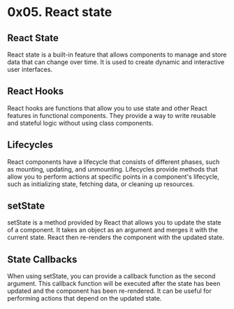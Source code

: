 # 0x05. React state

## React State

React state is a built-in feature that allows components to manage and store data that can change over time. It is used to create dynamic and interactive user interfaces.

## React Hooks

React hooks are functions that allow you to use state and other React features in functional components. They provide a way to write reusable and stateful logic without using class components.

## Lifecycles

React components have a lifecycle that consists of different phases, such as mounting, updating, and unmounting. Lifecycles provide methods that allow you to perform actions at specific points in a component's lifecycle, such as initializing state, fetching data, or cleaning up resources.

## setState

setState is a method provided by React that allows you to update the state of a component. It takes an object as an argument and merges it with the current state. React then re-renders the component with the updated state.

## State Callbacks

When using setState, you can provide a callback function as the second argument. This callback function will be executed after the state has been updated and the component has been re-rendered. It can be useful for performing actions that depend on the updated state.
